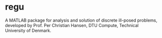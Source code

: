 # regu
A MATLAB package for analysis and solution of discrete ill-posed problems, developed by Prof. Per Christian Hansen, DTU Compute, Technical University of Denmark.
